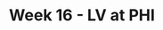 ---
layout: game
title: Week 16 - LV at PHI
season: 2017
game_id: 2017_16_OAK_PHI
away_team: LV
home_team: PHI
---